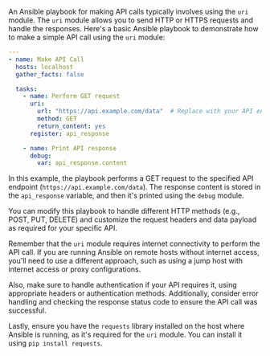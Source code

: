 An Ansible playbook for making API calls typically involves using the `uri` module. The `uri` module allows you to send HTTP or HTTPS requests and handle the responses. Here's a basic Ansible playbook to demonstrate how to make a simple API call using the `uri` module:

```yaml
---
- name: Make API Call
  hosts: localhost
  gather_facts: false

  tasks:
    - name: Perform GET request
      uri:
        url: "https://api.example.com/data"  # Replace with your API endpoint URL
        method: GET
        return_content: yes
      register: api_response

    - name: Print API response
      debug:
        var: api_response.content
```

In this example, the playbook performs a GET request to the specified API endpoint (`https://api.example.com/data`). The response content is stored in the `api_response` variable, and then it's printed using the `debug` module.

You can modify this playbook to handle different HTTP methods (e.g., POST, PUT, DELETE) and customize the request headers and data payload as required for your specific API.

Remember that the `uri` module requires internet connectivity to perform the API call. If you are running Ansible on remote hosts without internet access, you'll need to use a different approach, such as using a jump host with internet access or proxy configurations.

Also, make sure to handle authentication if your API requires it, using appropriate headers or authentication methods. Additionally, consider error handling and checking the response status code to ensure the API call was successful.

Lastly, ensure you have the `requests` library installed on the host where Ansible is running, as it's required for the `uri` module. You can install it using `pip install requests`.